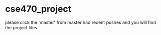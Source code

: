 # cse470_project
please click the 'master' from  master had recent pushes and you will find the project files
